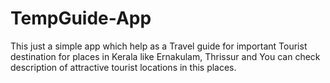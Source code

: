 # TempGuide-App
This just a simple app which help as a Travel guide for important Tourist destination for places in Kerala like Ernakulam, Thrissur and You can check description of attractive tourist locations in this places.
